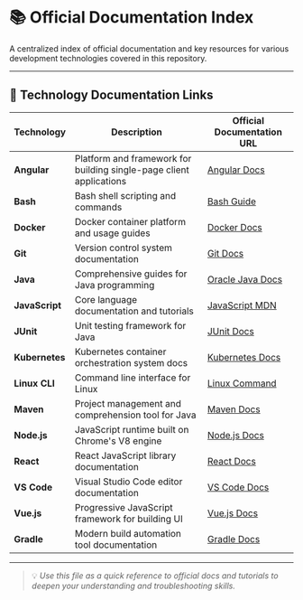 # 📚 Official Documentation Index

A centralized index of official documentation and key resources for various development technologies covered in this repository.

---

## 📖 Technology Documentation Links

| Technology     | Description                                                         | Official Documentation URL                                                |
| -------------- | ------------------------------------------------------------------- | ------------------------------------------------------------------------- |
| **Angular**    | Platform and framework for building single-page client applications | [Angular Docs](https://angular.io/docs)                                   |
| **Bash**       | Bash shell scripting and commands                                   | [Bash Guide](https://www.gnu.org/software/bash/manual/bash.html)          |
| **Docker**     | Docker container platform and usage guides                          | [Docker Docs](https://docs.docker.com/)                                   |
| **Git**        | Version control system documentation                                | [Git Docs](https://git-scm.com/doc)                                       |
| **Java**       | Comprehensive guides for Java programming                           | [Oracle Java Docs](https://docs.oracle.com/en/java/)                      |
| **JavaScript** | Core language documentation and tutorials                           | [JavaScript MDN](https://developer.mozilla.org/en-US/docs/Web/JavaScript) |
| **JUnit**      | Unit testing framework for Java                                     | [JUnit Docs](https://junit.org/junit5/docs/current/user-guide/)           |
| **Kubernetes** | Kubernetes container orchestration system docs                      | [Kubernetes Docs](https://kubernetes.io/docs/home/)                       |
| **Linux CLI**  | Command line interface for Linux                                    | [Linux Command](https://linuxcommand.org/lc3_learning_the_shell.php)      |
| **Maven**      | Project management and comprehension tool for Java                  | [Maven Docs](https://maven.apache.org/guides/index.html)                  |
| **Node.js**    | JavaScript runtime built on Chrome's V8 engine                      | [Node.js Docs](https://nodejs.org/en/docs/)                               |
| **React**      | React JavaScript library documentation                              | [React Docs](https://reactjs.org/docs/getting-started.html)               |
| **VS Code**    | Visual Studio Code editor documentation                             | [VS Code Docs](https://code.visualstudio.com/docs)                        |
| **Vue.js**     | Progressive JavaScript framework for building UI                    | [Vue.js Docs](https://vuejs.org/guide/introduction.html)                  |
| **Gradle**     | Modern build automation tool documentation                          | [Gradle Docs](https://docs.gradle.org/current/userguide/userguide.html)   |

---

> 💡 _Use this file as a quick reference to official docs and tutorials to deepen your understanding and troubleshooting skills._

